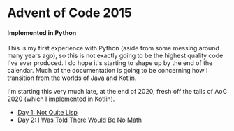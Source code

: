 # Advent of Code 2015
#### Implemented in Python

This is my first experience with Python (aside from some messing around many years ago),
so this is not exactly going to be the highest quality code I've ever
produced. I do hope it's starting to shape up by the end of the calendar. 
Much of the documentation is going to be concerning how I transition from
the worlds of Java and Kotlin.

I'm starting this very much late, at the end of 2020, fresh off the tails of AoC 2020 (which I 
implemented in Kotlin).

* [Day 1: Not Quite Lisp](/doc/day1.md)
* [Day 2: I Was Told There Would Be No Math](/doc/day2.md)